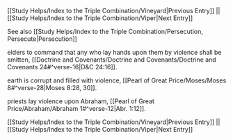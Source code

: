 [[Study Helps/Index to the Triple Combination/Vineyard|Previous Entry]]  ||  [[Study Helps/Index to the Triple Combination/Viper|Next Entry]]

 See also [[Study Helps/Index to the Triple Combination/Persecution, Persecute|Persecution]]

 elders to command that any who lay hands upon them by violence shall be smitten, [[Doctrine and Covenants/Doctrine and Covenants/Doctrine and Covenants 24#^verse-16|D&C 24:16]].

 earth is corrupt and filled with violence, [[Pearl of Great Price/Moses/Moses 8#^verse-28|Moses 8:28, 30]].

 priests lay violence upon Abraham, [[Pearl of Great Price/Abraham/Abraham 1#^verse-12|Abr. 1:12]].

[[Study Helps/Index to the Triple Combination/Vineyard|Previous Entry]]  ||  [[Study Helps/Index to the Triple Combination/Viper|Next Entry]]